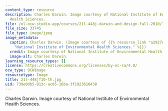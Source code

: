 ```yaml
---
content_type: resource
description: Charles Darwin. Image courtesy of National Institute of Environmental
  Health Sciences.
file: /ol-ocw-studio-app/courses/21l-448j-darwin-and-design-fall-2010/739e0db5813cac0516ba3f1923610438_21l-448jf10-th.jpg
file_size: 33745
file_type: image/jpeg
image_metadata:
  caption: Charles Darwin. (Image courtesy of {{% resource_link "a2927d08-b78b-42bf-bfa7-dce36871c876"
    "National Institute of Environmental Health Sciences." %}})
  credit: Image courtesy of National Institute of Environmental Health Sciences.
  image-alt: Charles Darwin.
learning_resource_types: []
license: https://creativecommons.org/licenses/by-nc-sa/4.0/
ocw_type: OCWImage
resourcetype: Image
title: 21l-448jf10-th.jpg
uid: 739e0db5-813c-ac05-16ba-3f1923610438
---
```

Charles Darwin. Image courtesy of National Institute of Environmental Health Sciences.